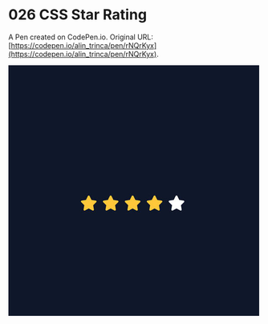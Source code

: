 # 026 CSS Star Rating

A Pen created on CodePen.io. Original URL: [https://codepen.io/alin_trinca/pen/rNQrKyx](https://codepen.io/alin_trinca/pen/rNQrKyx).

![CSS Star Rating Screenshot](css-star-rating.jpg)
